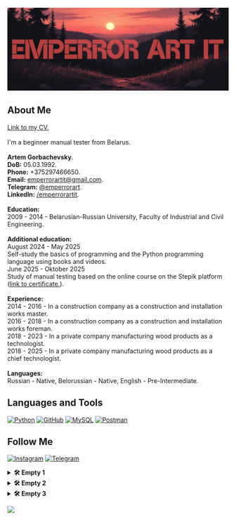 [![Header](https://github.com/Emperror-Art-IT/Emperror-Art-IT/blob/main/assets/ae70cf08e2711f08af01aef1b6231df_4-fotor-20250910122240.png)](https://www.instagram.com/emperrorart/)

## About Me
<!-- <em style="font-style: italic;"> -->
<a href="https://hh.ru/resume/de663738ff0ed1a3f10039ed1f4a494e58484f" target="_blank" rel="noopener noreferrer">Link to my CV.</a> <br>
<br>
I'm a beginner manual tester from Belarus</a>.<br>
<br>
<b>Artem Gorbachevsky.</b><br>
<b>DoB:</b> 05.03.1992.<br>
<b>Phone:</b> +375297466650.<br>
<b>Email:</b> <a href="mailto:emperrorartit@gmail.com">emperrorartit@gmail.com</a>.<br>
<b>Telegram:</b> <a href="https://t.me/emperrorart" target="_blank" rel="noopener noreferrer">@emperrorart</a>.<br>
<b>LinkedIn:</b> <a href="https://www.linkedin.com/in/artem-gorbachevsky-242501384/" target="_blank" rel="noopener noreferrer">/emperrorartit</a>.<br>
<br>
<b>Education:</b><br>
2009 - 2014 - Belarusian-Russian University, Faculty of Industrial and Civil Engineering.<br>
<br>
<b>Additional education:</b><br>
August 2024 - May 2025<br>
Self-study the basics of programming and the Python programming language using books and videos.<br>
June 2025 - Oktober 2025<br>
Study of manual testing based on the online course on the Stepik platform (<a href="https://stepik.org/cert/2955360?lang=en" target="_blank" rel="noopener noreferrer">link to certificate.</a>).<br>
<br>
<b>Experience:</b><br>
2014 - 2016 - In a construction company as a construction and installation works master.<br>
2016 - 2018 - In a construction company as a construction and installation works foreman.<br>
2018 - 2023 - In a private company manufacturing wood products as a technologist.<br>
2018 - 2025 - In a private company manufacturing wood products as a chief technologist.<br>
<br>
<b>Languages:</b><br>
Russian - Native, Belorussian - Native, English - Pre-Intermediate.<br>
</em>

## Languages and Tools
[![Python](https://img.shields.io/badge/-Python-000000?style=for-the-badge&logo=Python&logoColor=ffffff)](https://www.python.org)
[![GitHub](https://img.shields.io/badge/-GitHub-000000?style=for-the-badge&logo=GitHub&logoColor=ffffff)](https://github.com/Emperror-Art-IT)
[![MySQL](https://img.shields.io/badge/-MySQL-000000?style=for-the-badge&logo=MySQL&logoColor=00618b)](https://www.mysql.com/)
[![Postman](https://img.shields.io/badge/-Postman-000000?style=for-the-badge&logo=Postman&logoColor=fe6e21)](https://postman.com)

## Follow Me
[![Instagram](https://img.shields.io/badge/-Instagram-000000?style=for-the-badge&logo=Instagram&logoColor=fd0964)](https://www.instagram.com/emperrorart/)
[![Telegram](https://img.shields.io/badge/-Telegram-000000?style=for-the-badge&logo=Telegram&logoColor=0395dd)](https://t.me/emperrorart)

<details>
  <summary><b>🛠️ Empty 1</b></summary>
  <br>
  <em style="font-style: italic;">It says it's empty...</em>
</details>

<details>
  <summary><b>🛠️ Empty 2</b></summary>
  <br>
  <em style="font-style: italic;">And here too it is empty.</em>
</details>

<details>
  <summary><b>🛠️ Empty 3</b></summary>
  <br>
  <em style="font-style: italic;">Yes, yes, and here too!</em>
</details>

<p align="left">
  <img src="https://readme-typing-svg.demolab.com/?lines=There will be something written here.;Some day.;But I don't know when yet.&font=Fira%20Code&left=true&width=500&height=30&duration=1000&pause=200">
</p>

  